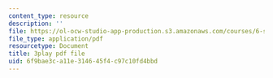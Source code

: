 ```yaml
---
content_type: resource
description: ''
file: https://ol-ocw-studio-app-production.s3.amazonaws.com/courses/6-s897-machine-learning-for-healthcare-spring-2019/6f9bae3ca11e314645f4c97c10fd4bbd_yYWyLZrdRRI.pdf
file_type: application/pdf
resourcetype: Document
title: 3play pdf file
uid: 6f9bae3c-a11e-3146-45f4-c97c10fd4bbd
---
```


